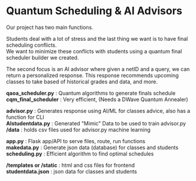 # Quantum Scheduling & AI Advisors

Our project has two main functions.

Students deal with a lot of stress and the last thing we want is to have final scheduling conflicts.\
We want to minimize these conflicts with students using a quantum final scheduler builder we created.

The second focus is an AI advisor where given a netID and a query, we can return a personalized response.
This response recommends upcoming classes to take based of historical grades and data, and more.

**qaoa_scheduler.py** : Quantum algorithms to generate finals schedule\
**cqm_final_scheduler** : Very efficient, (Needs a DWave Quantum Annealer)

**advisor.py** : Generates response using AI/ML for classes advice, also has a function for CLI\
**AIstudentdata.py** : Generated "Mimic" Data to be used to train advisor.py
**/data** : holds csv files used for advisor.py machine learning

**app.py** : Flask app/API to serve files, route, run functions\
**makedata.py** : Generate json data (database) for classes and students\
**scheduling.py** : Efficient algorithm to find optimal schedules

**/templates or /static** : html and css files for frontend\
**studentdata.json** : json data for classes and students
